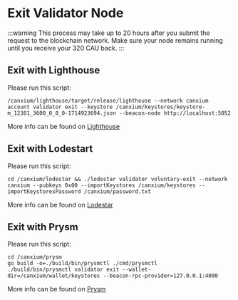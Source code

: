 # Exit Validator Node

:::warning
This process may take up to 20 hours after you submit the request to the blockchain network. Make sure your node remains running until you receive your 320 CAU back.
:::


## Exit with Lighthouse

Please run this script:
```
/canxium/lighthouse/target/release/lighthouse --network canxium account validator exit --keystore /canxium/keystores/keystore-m_12381_3600_0_0_0-1714923694.json --beacon-node http://localhost:5052
```

More info can be found on [Lighthouse](https://lighthouse-book.sigmaprime.io/voluntary-exit.html)


## Exit with Lodestart

Please run this script:
```
cd /canxium/lodestar && ./lodestar validator voluntary-exit --network canxium --pubkeys 0x00 --importKeystores /canxium/keystores --importKeystoresPassword /canxium/password.txt
```

More info can be found on [Lodestar](https://chainsafe.github.io/lodestar/run/validator-management/validator-cli/#validator-voluntary-exit)


## Exit with Prysm

Please run this script:
```
cd /canxium/prysm
go build -o=./build/bin/prysmctl ./cmd/prysmctl
./build/bin/prysmctl validator exit --wallet-dir=/canxium/wallet/keystores --beacon-rpc-provider=127.0.0.1:4000

```

More info can be found on [Prysm](https://docs.prylabs.network/docs/wallet/exiting-a-validator)